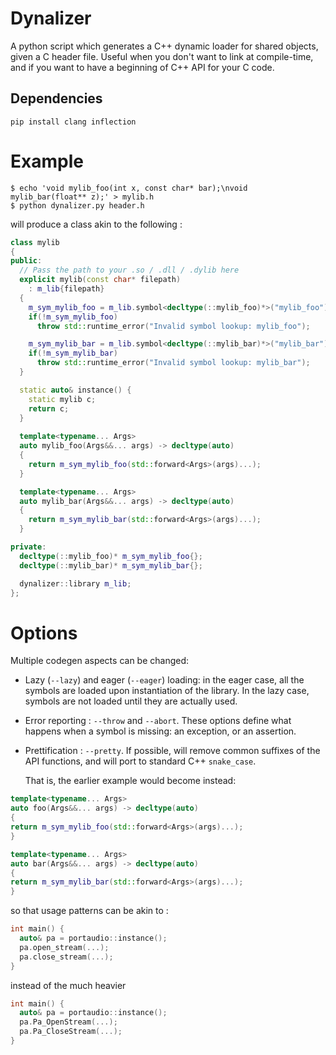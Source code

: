 # Dynalizer

A python script which generates a C++ dynamic loader for shared objects,
given a C header file. Useful when you don't want to link at compile-time,
and if you want to have a beginning of C++ API for your C code.

## Dependencies

`pip install clang inflection`

# Example

```
$ echo 'void mylib_foo(int x, const char* bar);\nvoid mylib_bar(float** z);' > mylib.h
$ python dynalizer.py header.h
```

will produce a class akin to the following :

```C++
class mylib
{
public:
  // Pass the path to your .so / .dll / .dylib here
  explicit mylib(const char* filepath)
    : m_lib{filepath}
  {
    m_sym_mylib_foo = m_lib.symbol<decltype(::mylib_foo)*>("mylib_foo");
    if(!m_sym_mylib_foo)
      throw std::runtime_error("Invalid symbol lookup: mylib_foo");

    m_sym_mylib_bar = m_lib.symbol<decltype(::mylib_bar)*>("mylib_bar");
    if(!m_sym_mylib_bar)
      throw std::runtime_error("Invalid symbol lookup: mylib_bar");
  }

  static auto& instance() {
    static mylib c;
    return c;
  }
  
  template<typename... Args>
  auto mylib_foo(Args&&... args) -> decltype(auto)
  {
    return m_sym_mylib_foo(std::forward<Args>(args)...);
  }

  template<typename... Args>
  auto mylib_bar(Args&&... args) -> decltype(auto)
  {
    return m_sym_mylib_bar(std::forward<Args>(args)...);
  }

private:
  decltype(::mylib_foo)* m_sym_mylib_foo{};
  decltype(::mylib_bar)* m_sym_mylib_bar{};

  dynalizer::library m_lib;
};

```

# Options

Multiple codegen aspects can be changed:

* Lazy (`--lazy`) and eager (`--eager`) loading: in the eager case,
  all the symbols are loaded upon instantiation of the library.
  In the lazy case, symbols are not loaded until they are actually used.

* Error reporting : `--throw` and `--abort`. These options define what happens
  when a symbol is missing: an exception, or an assertion.

* Prettification : `--pretty`. If possible, will remove common suffixes of the API
  functions, and will port to standard C++ `snake_case`.

  That is, the earlier example would become instead:

```C++
template<typename... Args>
auto foo(Args&&... args) -> decltype(auto)
{
return m_sym_mylib_foo(std::forward<Args>(args)...);
}

template<typename... Args>
auto bar(Args&&... args) -> decltype(auto)
{
return m_sym_mylib_bar(std::forward<Args>(args)...);
}
```

so that usage patterns can be akin to :

```C++
int main() {
  auto& pa = portaudio::instance();
  pa.open_stream(...);
  pa.close_stream(...);
}
```

instead of the much heavier

```C++
int main() {
  auto& pa = portaudio::instance();
  pa.Pa_OpenStream(...);
  pa.Pa_CloseStream(...);
}
```
